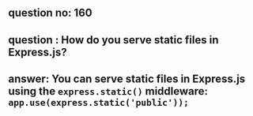 
      
## question no: 160

## question : How do you serve static files in Express.js?

## answer: You can serve static files in Express.js using the `express.static()` middleware: `app.use(express.static('public'));`
      